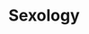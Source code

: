 ---
title: Sexology
crosslinks:
- xkcd
- ShitRedditSays
- Drama
- evolution
- SRSDiscussion
- MGTOW
---